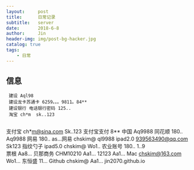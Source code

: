 ```yaml
---
layout:     post
title:      日常记录
subtitle:   server
date:       2018-6-8
author:     Jin
header-img: img/post-bg-hacker.jpg
catalog: true
tags:
    - 日常
---
```




## 信息

```objc
 建设 Aql98
 建设龙卡苏通卡 6259。。。9811。84**
 建设银行 电话银行密码 125..
 淘宝 ch*m  sk..123
 
```
 支付宝 ch*m@sina.com   Sk..123
 支付宝支付 8**
 中国 Aq9988
 同花顺 180..  Aq9988
 网易 180.. as...网易 chskim@   ql9988
 ipad2.0 939563490@qq.com Sk123  指纹勺子  ipad5.0 chskim@ Wo1..
 农业账号 180.. 1..9  
 票根 Aa8...
 贝那商务 CHM10210 Aa1...
 12123  Aa1...
 Mac chskim@163.com Wo1...
 东恒盛 11...
 Github  chskim@   Aa1...   jin2070.github.io
 
 
 
  
  
 




